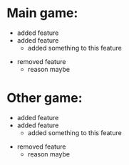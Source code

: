# Main game:
  + added feature
  + added feature
    + added something to this feature
  
  - removed feature
    + reason maybe

# Other game:
  + added feature
  + added feature
    + added something to this feature

  - removed feature
    + reason maybe
